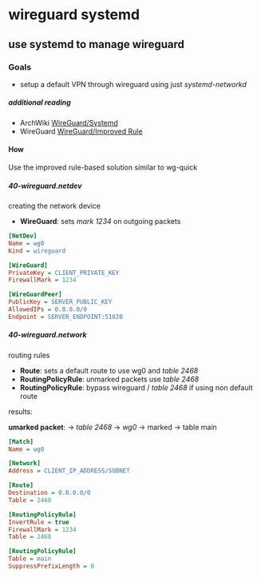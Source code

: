 # wireguard systemd

## use systemd to manage wireguard


### Goals

- setup a default VPN through wireguard using just _systemd-networkd_

##### _additional_ reading

- ArchWiki [WireGuard/Systemd](https://wiki.archlinux.org/index.php/WireGuard#Using_systemd-networkd)
- WireGuard [WireGuard/Improved Rule](https://www.wireguard.com/netns/#improved-rule-based-routing)

#### How

Use the improved rule-based solution similar to wg-quick

##### 40-wireguard.netdev

creating the network device

- **WireGuard**: sets _mark 1234_ on outgoing packets

```ini
[NetDev]
Name = wg0
Kind = wireguard

[WireGuard]
PrivateKey = CLIENT_PRIVATE_KEY
FirewallMark = 1234

[WireGuardPeer]
PublicKey = SERVER_PUBLIC_KEY
AllowedIPs = 0.0.0.0/0
Endpoint = SERVER_ENDPOINT:51820
```

##### 40-wireguard.network

routing rules

- **Route**: sets a default route to use wg0 and _table 2468_
- **RoutingPolicyRule**: unmarked packets use _table 2468_
- **RoutingPolicyRule**: bypass wireguard / _table 2468_ if using non default route

results:

**umarked packet**: -> _table 2468_ -> _wg0_ -> marked -> table main

```ini
[Match]
Name = wg0

[Network]
Address = CLIENT_IP_ADDRESS/SUBNET

[Route]
Destination = 0.0.0.0/0
Table = 2468

[RoutingPolicyRule]
InvertRule = true
FirewallMark = 1234
Table = 2468

[RoutingPolicyRule]
Table = main
SuppressPrefixLength = 0
```
